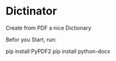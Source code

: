 # Dictinator
Create from PDF a nice Dictionary


Befor you Start, run:

pip install PyPDF2
pip install python-docx

